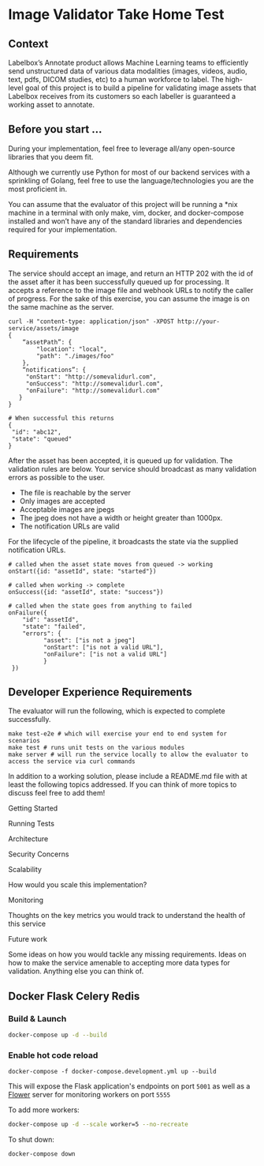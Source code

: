 # Image Validator Take Home Test

## Context

Labelbox’s Annotate product allows Machine Learning teams to efficiently send unstructured data of various data modalities (images, videos, audio, text, pdfs, DICOM studies, etc) to a human workforce to label.
The high-level goal of this project is to build a pipeline for validating image assets that Labelbox receives from its customers so each labeller is guaranteed a working asset to annotate.


## Before you start …

During your implementation, feel free to leverage all/any open-source libraries that you deem fit. 

Although we currently use Python for most of our backend services with a sprinkling of Golang, feel free to use the language/technologies you are the most proficient in. 

You can assume that the evaluator of this project will be running a  *nix machine in a terminal with only make, vim, docker, and docker-compose installed and won’t have any of the standard libraries and dependencies required for your implementation. 

## Requirements

The service should accept an image, and return an HTTP 202 with the id of the asset after it has been successfully queued up for processing.
It accepts a reference to the image file and webhook URLs to notify the caller of progress.
For the sake of this exercise, you can assume the image is on the same machine as the server.

```
curl -H "content-type: application/json" -XPOST http://your-service/assets/image 
{
    “assetPath”: { 
        "location": "local",
        "path": "./images/foo"
    },
    “notifications”: {
     "onStart": "http://somevalidurl.com",
     "onSuccess": "http://somevalidurl.com",
     "onFailure": "http://somevalidurl.com"
   }
}

# When successful this returns
{
 "id": "abc12",
 "state": "queued"
}
```

After the asset has been accepted, it is queued up for validation.
The validation rules are below.
Your service should broadcast as many validation errors as possible to the user.

- The file is reachable by the server
- Only images are accepted
- Acceptable images are jpegs
- The jpeg does not have a width or height greater than 1000px.
- The notification URLs are valid

For the lifecycle of the pipeline, it broadcasts the state via the supplied notification URLs.

```
# called when the asset state moves from queued -> working
onStart({id: "assetId", state: "started"}) 

# called when working -> complete
onSuccess({id: "assetId", state: "success"})

# called when the state goes from anything to failed
onFailure({  
    "id": "assetId",
    "state": "failed",
    "errors": {
          "asset": ["is not a jpeg"]
          "onStart": ["is not a valid URL"],
          "onFailure": ["is not a valid URL"]
          }
 })
```

## Developer Experience Requirements

The evaluator will run the following, which is expected to complete successfully.

```
make test-e2e # which will exercise your end to end system for scenarios
make test # runs unit tests on the various modules
make server # will run the service locally to allow the evaluator to access the service via curl commands
```

In addition to a working solution, please include a README.md file with at least the following topics addressed.
If you can think of more topics to discuss feel free to add them! 

Getting Started


Running Tests


Architecture


Security Concerns


Scalability


How would you scale this implementation?


Monitoring


Thoughts on the key metrics you would track to understand the health of this service


Future work

Some ideas on how you would tackle any missing requirements.
Ideas on how to make the service amenable to accepting more data types for validation.
Anything else you can think of.


## Docker Flask Celery Redis

### Build & Launch

```bash
docker-compose up -d --build
```

### Enable hot code reload

```
docker-compose -f docker-compose.development.yml up --build
```

This will expose the Flask application's endpoints on port `5001` as well as
a [Flower](https://github.com/mher/flower) server for monitoring workers on port `5555`

To add more workers:
```bash
docker-compose up -d --scale worker=5 --no-recreate
```

To shut down:

```bash
docker-compose down
```
